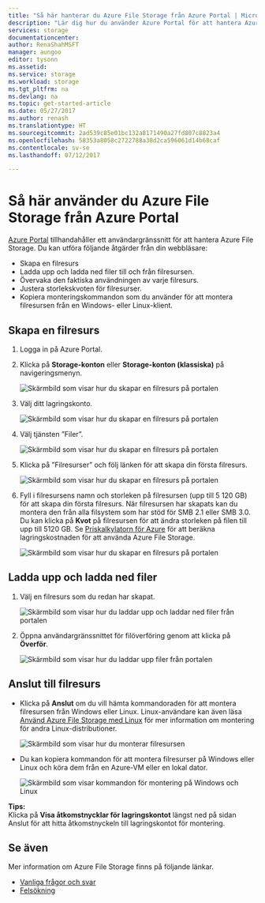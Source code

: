 ```yaml
---
title: "Så här hanterar du Azure File Storage från Azure Portal | Microsoft Docs"
description: "Lär dig hur du använder Azure Portal för att hantera Azure File Storage."
services: storage
documentationcenter: 
author: RenaShahMSFT
manager: aungoo
editor: tysonn
ms.assetid: 
ms.service: storage
ms.workload: storage
ms.tgt_pltfrm: na
ms.devlang: na
ms.topic: get-started-article
ms.date: 05/27/2017
ms.author: renash
ms.translationtype: HT
ms.sourcegitcommit: 2ad539c85e01bc132a8171490a27fd807c8823a4
ms.openlocfilehash: 58353a8058c2722788a38d2ca596061d14b68caf
ms.contentlocale: sv-se
ms.lasthandoff: 07/12/2017

---
```


# <a name="how-to-use-azure-file-storage-from-the-azure-portal"></a>Så här använder du Azure File Storage från Azure Portal
[Azure Portal](https://portal.azure.com) tillhandahåller ett användargränssnitt för att hantera Azure File Storage. Du kan utföra följande åtgärder från din webbläsare:

* Skapa en filresurs
* Ladda upp och ladda ned filer till och från filresursen.
* Övervaka den faktiska användningen av varje filresurs.
* Justera storlekskvoten för filresurser.
* Kopiera monteringskommandon som du använder för att montera filresursen från en Windows- eller Linux-klient.

## <a name="create-file-share"></a>Skapa en filresurs
1. Logga in på Azure Portal.
2. Klicka på **Storage-konton** eller **Storage-konton (klassiska)** på navigeringsmenyn.
    
    ![Skärmbild som visar hur du skapar en filresurs på portalen](media/storage-file-how-to-use-files-portal/use-files-portal-create-file-share1.png)

3. Välj ditt lagringskonto.

    ![Skärmbild som visar hur du skapar en filresurs på portalen](media/storage-file-how-to-use-files-portal/use-files-portal-create-file-share2.png)

4. Välj tjänsten ”Filer”.

    ![Skärmbild som visar hur du skapar en filresurs på portalen](media/storage-file-how-to-use-files-portal/use-files-portal-create-file-share3.png)

5. Klicka på ”Filresurser” och följ länken för att skapa din första filresurs.

    ![Skärmbild som visar hur du skapar en filresurs på portalen](media/storage-file-how-to-use-files-portal/use-files-portal-create-file-share4.png)

6. Fyll i filresursens namn och storleken på filresursen (upp till 5 120 GB) för att skapa din första filresurs. När filresursen har skapats kan du montera den från alla filsystem som har stöd för SMB 2.1 eller SMB 3.0. Du kan klicka på **Kvot** på filresursen för att ändra storleken på filen till upp till 5120 GB. Se [Priskalkylatorn för Azure](https://azure.microsoft.com/pricing/calculator/) för att beräkna lagringskostnaden för att använda Azure File Storage.

    ![Skärmbild som visar hur du skapar en filresurs på portalen](media/storage-file-how-to-use-files-portal/use-files-portal-create-file-share5.png)

## <a name="upload-and-download-files"></a>Ladda upp och ladda ned filer
1. Välj en filresurs som du redan har skapat.

    ![Skärmbild som visar hur du laddar upp och laddar ned filer från portalen](media/storage-file-how-to-use-files-portal/use-files-portal-upload-file1.png)

2. Öppna användargränssnittet för filöverföring genom att klicka på **Överför**.

    ![Skärmbild som visar hur du laddar upp filer från portalen](media/storage-file-how-to-use-files-portal/use-files-portal-upload-file2.png)

## <a name="connect-to-file-share"></a>Anslut till filresurs
-  Klicka på **Anslut** om du vill hämta kommandoraden för att montera filresursen från Windows eller Linux. Linux-användare kan även läsa [Använd Azure File Storage med Linux](storage-how-to-use-files-linux.md) för mer information om montering för andra Linux-distributioner.

    ![Skärmbild som visar hur du monterar filresursen](media/storage-file-how-to-use-files-portal/use-files-portal-connect.png)
-  Du kan kopiera kommandon för att montera filresurser på Windows eller Linux och köra dem från en Azure-VM eller en lokal dator.

    ![Skärmbild som visar kommandon för montering på Windows och Linux](media/storage-file-how-to-use-files-portal/use-files-portal-show-mount-commands.png)

**Tips:**  
Klicka på **Visa åtkomstnycklar för lagringskontot** längst ned på sidan Anslut för att hitta åtkomstnyckeln till lagringskontot för montering.

## <a name="see-also"></a>Se även
Mer information om Azure File Storage finns på följande länkar.

* [Vanliga frågor och svar](storage-files-faq.md)
* [Felsökning](storage-troubleshoot-file-connection-problems.md)
